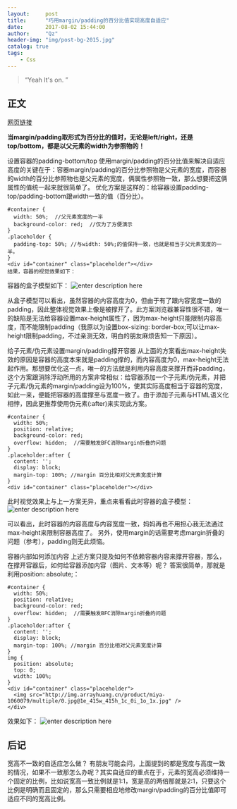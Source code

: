 ```yaml
---
layout:     post
title:      "巧用margin/padding的百分比值实现高度自适应"
date:       2017-08-02 15:44:00
author:     "Qz"
header-img: "img/post-bg-2015.jpg"
catalog: true
tags:
    - Css
---
```


> “Yeah It's on. ”


## 正文
[网页链接](https://segmentfault.com/a/1190000004231995)

<strong>当margin/padding取形式为百分比的值时，无论是left/right，还是top/bottom，都是以父元素的width为参照物的！</strong>

设置容器的padding-bottom/top
使用margin/padding的百分比值来解决自适应高度的关键在于：容器margin/padding的百分比参照物是父元素的宽度，而容器的width的百分比参照物也是父元素的宽度，俩属性参照物一致，那么想要把这俩属性的值统一起来就很简单了。
优化方案是这样的：给容器设置padding-top/padding-bottom跟width一致的值（百分比）。
```
#container {
  width: 50%;  //父元素宽度的一半
  background-color: red;  //仅为了方便演示
}
.placeholder {
  padding-top: 50%; //与width: 50%;的值保持一致，也就是相当于父元素宽度的一半。
}
<div id="container" class="placeholder"></div>
结果，容器的视觉效果如下：
```


容器的盒子模型如下：
![enter description here][1]


从盒子模型可以看出，虽然容器的内容高度为0，但由于有了跟内容宽度一致的padding，因此整体视觉效果上像是被撑开了。此方案浏览器兼容性很不错，唯一的缺陷是无法给容器设置max-height属性了，因为max-height只能限制内容高度，而不能限制padding（我原以为设置box-sizing: border-box;可以让max-height限制padding，不过亲测无效，明白的朋友麻烦告知一下原因）。

给子元素/伪元素设置margin/padding撑开容器
从上面的方案看出max-height失效的原因是容器的高度本来就是padding撑的，而内容高度为0，max-height无法起作用。那想要优化这一点，唯一的方法就是利用内容高度来撑开而非padding，这个方案跟消除浮动所用的方案非常相似：给容器添加一个子元素/伪元素，并把子元素/伪元素的margin/padding设为100%，使其实际高度相当于容器的宽度，如此一来，便能把容器的高度撑至与宽度一致了。由于添加子元素与HTML语义化相悖，因此更推荐使用伪元素(:after)来实现此方案。
```
#container {
  width: 50%;
  position: relative;
  background-color: red;
  overflow: hidden;  //需要触发BFC消除margin折叠的问题
}
.placeholder:after {
  content: '';
  display: block;
  margin-top: 100%; //margin 百分比相对父元素宽度计算
} 
<div id="container" class="placeholder"></div>
```
此时视觉效果上与上一方案无异，重点来看看此时容器的盒子模型：
![enter description here][2]

可以看出，此时容器的内容高度与内容宽度一致，妈妈再也不用担心我无法通过max-height来限制容器高度了。
另外，使用margin的话需要考虑margin折叠的问题（参考），padding则无此烦恼。

容器内部如何添加内容
上述方案只提及如何不依赖容器内容来撑开容器，那么，在撑开容器后，如何给容器添加内容（图片、文本等）呢？
答案很简单，那就是利用position: absolute;：
```
#container {
  width: 50%;
  position: relative;
  background-color: red;
  overflow: hidden;  //需要触发BFC消除margin折叠的问题
}
.placeholder:after {
  content: '';
  display: block;
  margin-top: 100%; //margin 百分比相对父元素宽度计算
} 
img {
  position: absolute;
  top: 0;
  width: 100%;
}
<div id="container" class="placeholder">
  <img src="http://img.arrayhuang.cn/product/miya-1060079/multiple/0.jpg@1e_415w_415h_1c_0i_1o_1x.jpg" />
</div>
```
效果如下：
![enter description here][3]

## 后记
宽高不一致的自适应怎么做？
有朋友可能会问，上面提到的都是宽度与高度一致的情况，如果不一致那怎么办呢？其实自适应的重点在于，元素的宽高必须维持一个固定的比例，比如说宽高一致比例就是1:1，宽是高的两倍那就是2:1，只要这个比例是明确而且固定的，那么只需要相应地修改margin/padding的百分比值即可适应不同的宽高比例。


  [1]: https://segmentfault.com/img/bVrU1u
  [2]: https://segmentfault.com/img/bVrU2j
  [3]: https://segmentfault.com/img/bVrU4H